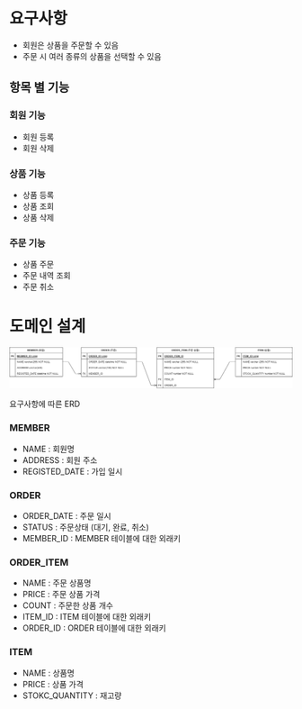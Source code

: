 # 요구사항

- 회원은 상품을 주문할 수 있음
- 주문 시 여러 종류의 상품을 선택할 수 있음

## 항목 별 기능

### 회원 기능

- 회원 등록
- 회원 삭제

### 상품 기능

- 상품 등록
- 상품 조회
- 상품 삭제

### 주문 기능

- 상품 주문
- 주문 내역 조회
- 주문 취소

# 도메인 설계

![요구사항에 따른 ERD](documents/jpa-example01.png)

요구사항에 따른 ERD

### MEMBER

- NAME : 회원명
- ADDRESS : 회원 주소
- REGISTED_DATE : 가입 일시

### ORDER

- ORDER_DATE : 주문 일시
- STATUS : 주문상태 (대기, 완료, 취소)
- MEMBER_ID : MEMBER 테이블에 대한 외래키

### ORDER_ITEM

- NAME : 주문 상품명
- PRICE : 주문 상품 가격
- COUNT : 주문한 상품 개수
- ITEM_ID : ITEM 테이블에 대한 외래키
- ORDER_ID : ORDER 테이블에 대한 외래키

### ITEM

- NAME : 상품명
- PRICE : 상품 가격
- STOKC_QUANTITY : 재고량
